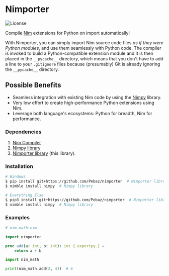 # Nimporter

![License](https://img.shields.io/github/license/Pebaz/nimporter)

Compile [Nim](<https://nim-lang.org/>) extensions for Python on import automatically!

With Nimporter, you can simply import Nim source code files *as if they
were Python modules*, and use them seamlessly with Python code. The compiler is
invoked to build a Python-compatible extension module and it is then placed in
the `__pycache__` directory, which means that you don't have to add a line to
your `.gitignore` files because (presumably) Git is already ignoring the
`__pycache__` directory.

## Possible Benefits

 * Seamless integration with existing Nim code by using the
   [Nimpy](https://github.com/yglukhov/nimpy) library.
 * Very low effort to create high-performance Python extensions using Nim.
 * Leverage both language's ecosystems: Python for breadth, Nim for performance.

### Dependencies

 1. [Nim Compiler](<https://nim-lang.org/install.html>)
 2. [Nimpy library](https://github.com/yglukhov/nimpy)
 3. [Nimporter library](https://github.com/Pebaz/nimporter) (this library).

### Installation

```bash
# Windows
$ pip install git+https://github.com/Pebaz/nimporter  # Nimporter library
$ nimble install nimpy  # Nimpy library

# Everything Else
$ pip3 install git+https://github.com/Pebaz/nimporter  # Nimporter library
$ nimble install nimpy  # Nimpy library
```

### Examples

```nim
# nim_math.nim

import nimporter

proc add(a: int, b: int): int {.exportpy.} =
    return a + b
```

```python
import nim_math

print(nim_math.add(2, 4))  # 6
```
